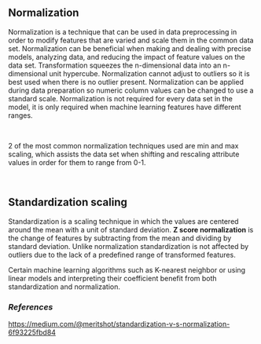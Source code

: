 ## **Normalization**

Normalization is a technique that can be used in data preprocessing in order to modify features that are varied and scale them in the common data set. Normalization can be beneficial when making and dealing with precise models, analyzing data, and reducing the impact of feature values on the data set. Transformation squeezes the n-dimensional data into an n-dimensional unit hypercube. Normalization cannot adjust to outliers so it is best used when there is no outlier present. Normalization can be applied during data preparation so numeric column values can be changed to use a standard scale. Normalization is not required for every data set in the model, it is only required when machine learning features have different ranges. 

<br>

2 of the most common normalization techniques used are min and max scaling, which assists the data set when shifting and rescaling attribute values in order for them to range from 0-1.

<br>

## **Standardization scaling**
Standardization is a scaling technique in which the values are centered around the mean with a unit of standard deviation. **Z score normalization** is the change of features by subtracting from the mean and dividing by standard deviation. Unlike normalization standardization is not affected by outliers due to the lack of a predefined range of transformed features.

Certain machine learning algorithms such as K-nearest neighbor or using linear models and interpreting their coefficient benefit from both standardization and normalization. 

### *References* 
https://medium.com/@meritshot/standardization-v-s-normalization-6f93225fbd84

